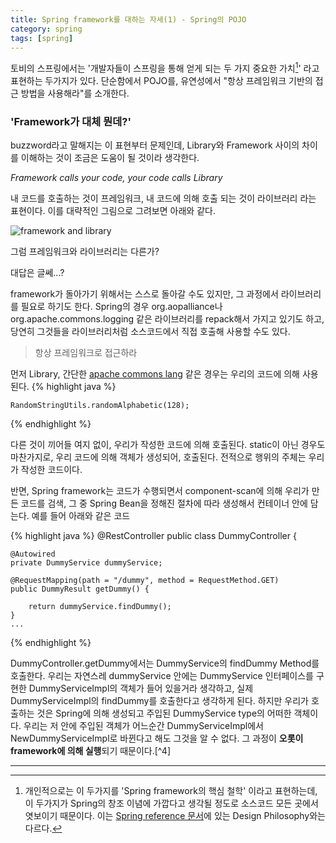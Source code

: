 ```yaml
---
title: Spring framework를 대하는 자세(1) - Spring의 POJO
category: spring
tags: [spring]
---
```


토비의 스프링에서는 '개발자들이 스프링을 통해 얻게 되는 두 가지 중요한 가치[^1]' 라고 표현하는 두가지가 있다. 단순함에서 POJO를, 유연성에서 "항상 프레임워크 기반의 접근 방법을 사용해라"를 소개한다.

   



### 'Framework가 대체 뭔데?'

buzzword라고 말해지는 이 표현부터 문제인데, Library와 Framework 사이의 차이를 이해하는 것이 조금은 도움이 될 것이라 생각한다.

_Framework calls your code, your code calls Library_

내 코드를 호출하는 것이 프레임워크, 내 코드에 의해 호출 되는 것이 라이브러리 라는 표현이다. 이를 대략적인 그림으로 그려보면 아래와 같다.

![framework and library](/_posts/images/190318/application.PNG)

그럼 프레임워크와 라이브러리는 다른가?

대답은 글쎄...?

framework가 돌아가기 위해서는 스스로 돌아갈 수도 있지만, 그 과정에서 라이브러리를 필요로 하기도 한다. Spring의 경우 org.aopalliance나 org.apache.commons.logging 같은 라이브러리를 repack해서 가지고 있기도 하고, 당연히 그것들을 라이브러리처럼 소스코드에서 직접 호출해 사용할 수도 있다.






> 항상 프레임워크로 접근하라



먼저 Library, 간단한 [apache commons lang](https://search.maven.org/artifact/org.apache.commons/commons-lang3/3.8.1/jar) 같은 경우는 우리의 코드에 의해 사용된다.
{% highlight java %}

    RandomStringUtils.randomAlphabetic(128);
    
{% endhighlight %}

다른 것이 끼어들 여지 없이, 우리가 작성한 코드에 의해 호출된다. static이 아닌 경우도 마찬가지로, 우리 코드에 의해 객체가 생성되어, 호출된다. 전적으로 행위의 주체는 우리가 작성한 코드이다.

반면, Spring framework는 코드가 수행되면서 component-scan에 의해 우리가 만든 코드를 검색, 그 중 Spring Bean을 정해진 절차에 따라 생성해서 컨테이너 안에 담는다. 예를 들어 아래와 같은 코드

{% highlight java %}
@RestController
public class DummyController {

    @Autowired
    private DummyService dummyService;

    @RequestMapping(path = "/dummy", method = RequestMethod.GET)
    public DummyResult getDummy() {
    
        return dummyService.findDummy();
    }
    ...
{% endhighlight %}

DummyController.getDummy에서는 DummyService의 findDummy Method를 호출한다. 우리는 자연스레 dummyService 안에는 DummyService 인터페이스를 구현한 DummyServiceImpl의 객체가 들어 있을거라 생각하고, 실제 DummyServiceImpl의 findDummy를 호출한다고 생각하게 된다.
하지만 우리가 호출하는 것은 Spring에 의해 생성되고 주입된 DummyService type의 어떠한 객체이다. 우리는 저 안에 주입된 객체가 어느순간 DummyServiceImpl에서 NewDummyServiceImpl로 바뀐다고 해도 그것을 알 수 없다. 그 과정이 **오롯이 framework에 의해 실행**되기 때문이다.[^4]




 

---
[^1]: 개인적으로는 이 두가지를 'Spring framework의 핵심 철학' 이라고 표현하는데, 이 두가지가 Spring의 창조 이념에 가깝다고 생각될 정도로 소스코드 모든 곳에서 엿보이기 때문이다. 이는 [Spring reference 문서](https://docs.spring.io/spring-framework/docs/current/spring-framework-reference/overview.html#overview-philosophy)에 있는 Design Philosophy와는 다르다.

[^2]: [oracle 사이트](http://oracle.com.edgesuite.net/timeline/java/)에서는 이곳에서 확인할 수 있다. 보기 힘들어서 정리된 text 버전으로 연결했다.

[^3]: 아마도 글쓴이가 마지막에 말하는 a-POJO란 anti POJO가 아닐까 싶을 정도로 극단적으로 표현하지만, 비슷한 고민을 가졌던 것이 사실이다. 재밌는 것은, 댓글조차 찬반이 섞여 있다.  